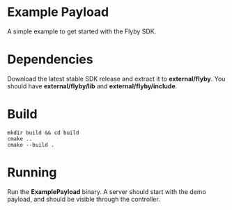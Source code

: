 # Example Payload

A simple example to get started with the Flyby SDK.

# Dependencies
Download the latest stable SDK release and extract it to **external/flyby**. You should have **external/flyby/lib** and **external/flyby/include**. 

# Build

    mkdir build && cd build
    cmake ..
    cmake --build .

# Running

Run the **ExamplePayload** binary. A server should start with the demo payload, and should be visible through the controller. 
